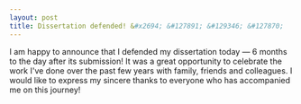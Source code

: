```yaml
---
layout: post
title: Dissertation defended! &#x2694; &#127891; &#129346; &#127870;
---
```


I am happy to announce that I defended my dissertation today — 6 months to the day after its submission!
It was a great opportunity to celebrate the work I've done over the past few years with family, friends and colleagues.
I would like to express my sincere thanks to everyone who has accompanied me on this journey!
